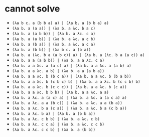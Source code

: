 # cannot solve

- `(λa b c. a (b b a) a) | (λa b. a (b b a) a)`
- `(λa b. a (a a)) | (λa b. a λc. b a c)`
- `(λa b. a (a b b)) | (λa b. a λc. c a)`
- `(λa b. a (a b)) | (λa b. a λc. a c b)`
- `(λa b. a (b a)) | (λa b. a λc. a c a)`
- `(λa b. a (b b)) | (λa b c. a (b a))`
- `(λa b. a (λc. b a (a b c)) a) | (λa b. a (λc. b a (a c)) a)`
- `(λa b. a a (a b b)) | (λa b. a a λc. c a)`
- `(λa b. a a λc. a (a c) a) | (λa b. a a λc. a (a b) a)`
- `(λa b. a a λc. a b) | (λa b. a a (a b a))`
- `(λa b. a a λc. b (b c a)) | (λa b. a a λc. b (b a b))`
- `(λa b. a a λc. b (c b c) b) | (λa b. a a λc. b (c c b) b)`
- `(λa b. a a λc. b (c c c)) | (λa b. a a λc. b (c a))`
- `(λa b. a a λc. b b b) | (λa b. a a λc. a a)`
- `(λa b. a λc. a (a c) a) | (λa b. a λc. a (a c a) a)`
- `(λa b. a λc. a a (b c)) | (λa b. a λc. a a (b a))`
- `(λa b. a λc. b a (c a)) | (λa b. a λc. b a (c b a))`
- `(λa b. a λc. b a) | (λa b. a (b b a))`
- `(λa b. a λc. c b b) | (λa b. a λc. c b)`
- `(λa b. a λc. c c a) | (λa b. a λc. c c b)`
- `(λa b. a λc. c c b) | (λa b. a (b b))`

